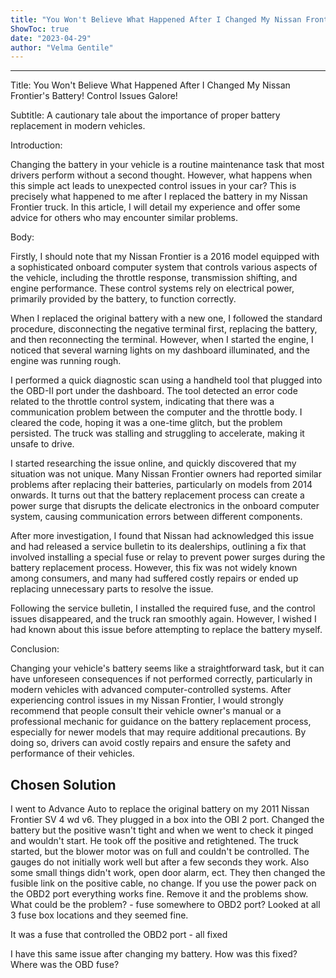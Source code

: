 ```yaml
---
title: "You Won't Believe What Happened After I Changed My Nissan Frontier's Battery! Control Issues Galore!"
ShowToc: true 
date: "2023-04-29"
author: "Velma Gentile"
---
```

*****
Title: You Won't Believe What Happened After I Changed My Nissan Frontier's Battery! Control Issues Galore!

Subtitle: A cautionary tale about the importance of proper battery replacement in modern vehicles.

Introduction:

Changing the battery in your vehicle is a routine maintenance task that most drivers perform without a second thought. However, what happens when this simple act leads to unexpected control issues in your car? This is precisely what happened to me after I replaced the battery in my Nissan Frontier truck. In this article, I will detail my experience and offer some advice for others who may encounter similar problems.

Body:

Firstly, I should note that my Nissan Frontier is a 2016 model equipped with a sophisticated onboard computer system that controls various aspects of the vehicle, including the throttle response, transmission shifting, and engine performance. These control systems rely on electrical power, primarily provided by the battery, to function correctly.

When I replaced the original battery with a new one, I followed the standard procedure, disconnecting the negative terminal first, replacing the battery, and then reconnecting the terminal. However, when I started the engine, I noticed that several warning lights on my dashboard illuminated, and the engine was running rough.

I performed a quick diagnostic scan using a handheld tool that plugged into the OBD-II port under the dashboard. The tool detected an error code related to the throttle control system, indicating that there was a communication problem between the computer and the throttle body. I cleared the code, hoping it was a one-time glitch, but the problem persisted. The truck was stalling and struggling to accelerate, making it unsafe to drive.

I started researching the issue online, and quickly discovered that my situation was not unique. Many Nissan Frontier owners had reported similar problems after replacing their batteries, particularly on models from 2014 onwards. It turns out that the battery replacement process can create a power surge that disrupts the delicate electronics in the onboard computer system, causing communication errors between different components.

After more investigation, I found that Nissan had acknowledged this issue and had released a service bulletin to its dealerships, outlining a fix that involved installing a special fuse or relay to prevent power surges during the battery replacement process. However, this fix was not widely known among consumers, and many had suffered costly repairs or ended up replacing unnecessary parts to resolve the issue.

Following the service bulletin, I installed the required fuse, and the control issues disappeared, and the truck ran smoothly again. However, I wished I had known about this issue before attempting to replace the battery myself.

Conclusion:

Changing your vehicle's battery seems like a straightforward task, but it can have unforeseen consequences if not performed correctly, particularly in modern vehicles with advanced computer-controlled systems. After experiencing control issues in my Nissan Frontier, I would strongly recommend that people consult their vehicle owner's manual or a professional mechanic for guidance on the battery replacement process, especially for newer models that may require additional precautions. By doing so, drivers can avoid costly repairs and ensure the safety and performance of their vehicles.


## Chosen Solution
 I went to Advance Auto to replace the original battery on my 2011 Nissan Frontier SV 4 wd v6. They plugged in a box into the OBI 2 port. Changed the battery but the positive wasn't tight and when we went to check it pinged and wouldn't start. He took off the positive and retightened. The truck started, but the blower motor was on full and couldn't be controlled. The gauges do not initially work well but after a few seconds they work. Also some small things didn't work, open door alarm, ect. They then changed the fusible link on the positive cable, no change. If you use the power pack on the OBD2 port everything works fine. Remove it and the problems show. What could be the problem? - fuse somewhere to OBD2 port? Looked at all 3 fuse box locations and they seemed fine.

 It was a fuse that controlled the OBD2 port - all fixed

 I have this same issue after changing my battery. How was this fixed? Where was the OBD fuse?




